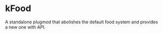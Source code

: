 # kFood
A standalone plugmod that abolishes the default food system and provides a new one with API.
